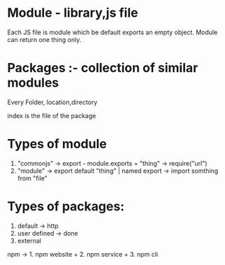 # Module - library,js file

Each JS file is module which be default exports an empty object.
Module can return one thing only.

# Packages :- collection of similar modules

Every Folder, location,directory

index is the file of the package

# Types of module

1.  "commonjs"
    -> export - module.exports = "thing"
    -> require("url")
2.  "module"
    -> export default "thing" | named export
    -> import somthing from "file"

# Types of packages:

1.  default -> http
2.  user defined -> done
3.  external

npm -> 1. npm website + 2. npm service + 3. npm cli
